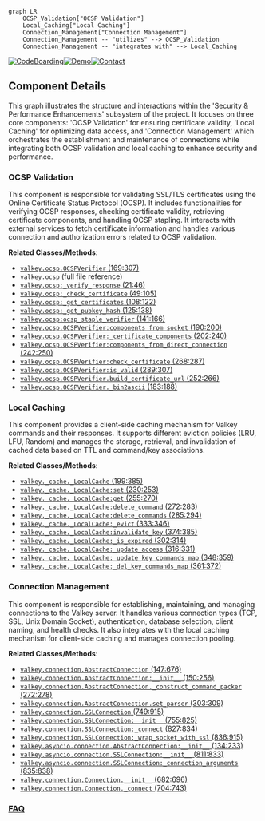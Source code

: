 ```mermaid
graph LR
    OCSP_Validation["OCSP Validation"]
    Local_Caching["Local Caching"]
    Connection_Management["Connection Management"]
    Connection_Management -- "utilizes" --> OCSP_Validation
    Connection_Management -- "integrates with" --> Local_Caching
```
[![CodeBoarding](https://img.shields.io/badge/Generated%20by-CodeBoarding-9cf?style=flat-square)](https://github.com/CodeBoarding/GeneratedOnBoardings)[![Demo](https://img.shields.io/badge/Try%20our-Demo-blue?style=flat-square)](https://www.codeboarding.org/demo)[![Contact](https://img.shields.io/badge/Contact%20us%20-%20contact@codeboarding.org-lightgrey?style=flat-square)](mailto:contact@codeboarding.org)

## Component Details

This graph illustrates the structure and interactions within the 'Security & Performance Enhancements' subsystem of the project. It focuses on three core components: 'OCSP Validation' for ensuring certificate validity, 'Local Caching' for optimizing data access, and 'Connection Management' which orchestrates the establishment and maintenance of connections while integrating both OCSP validation and local caching to enhance security and performance.

### OCSP Validation
This component is responsible for validating SSL/TLS certificates using the Online Certificate Status Protocol (OCSP). It includes functionalities for verifying OCSP responses, checking certificate validity, retrieving certificate components, and handling OCSP stapling. It interacts with external services to fetch certificate information and handles various connection and authorization errors related to OCSP validation.


**Related Classes/Methods**:

- <a href="https://github.com/valkey-io/valkey-py/blob/master/valkey/ocsp.py#L169-L307" target="_blank" rel="noopener noreferrer">`valkey.ocsp.OCSPVerifier` (169:307)</a>
- `valkey.ocsp` (full file reference)
- <a href="https://github.com/valkey-io/valkey-py/blob/master/valkey/ocsp.py#L21-L46" target="_blank" rel="noopener noreferrer">`valkey.ocsp:_verify_response` (21:46)</a>
- <a href="https://github.com/valkey-io/valkey-py/blob/master/valkey/ocsp.py#L49-L105" target="_blank" rel="noopener noreferrer">`valkey.ocsp:_check_certificate` (49:105)</a>
- <a href="https://github.com/valkey-io/valkey-py/blob/master/valkey/ocsp.py#L108-L122" target="_blank" rel="noopener noreferrer">`valkey.ocsp:_get_certificates` (108:122)</a>
- <a href="https://github.com/valkey-io/valkey-py/blob/master/valkey/ocsp.py#L125-L138" target="_blank" rel="noopener noreferrer">`valkey.ocsp:_get_pubkey_hash` (125:138)</a>
- <a href="https://github.com/valkey-io/valkey-py/blob/master/valkey/ocsp.py#L141-L166" target="_blank" rel="noopener noreferrer">`valkey.ocsp:ocsp_staple_verifier` (141:166)</a>
- <a href="https://github.com/valkey-io/valkey-py/blob/master/valkey/ocsp.py#L190-L200" target="_blank" rel="noopener noreferrer">`valkey.ocsp.OCSPVerifier:components_from_socket` (190:200)</a>
- <a href="https://github.com/valkey-io/valkey-py/blob/master/valkey/ocsp.py#L202-L240" target="_blank" rel="noopener noreferrer">`valkey.ocsp.OCSPVerifier:_certificate_components` (202:240)</a>
- <a href="https://github.com/valkey-io/valkey-py/blob/master/valkey/ocsp.py#L242-L250" target="_blank" rel="noopener noreferrer">`valkey.ocsp.OCSPVerifier:components_from_direct_connection` (242:250)</a>
- <a href="https://github.com/valkey-io/valkey-py/blob/master/valkey/ocsp.py#L268-L287" target="_blank" rel="noopener noreferrer">`valkey.ocsp.OCSPVerifier:check_certificate` (268:287)</a>
- <a href="https://github.com/valkey-io/valkey-py/blob/master/valkey/ocsp.py#L289-L307" target="_blank" rel="noopener noreferrer">`valkey.ocsp.OCSPVerifier:is_valid` (289:307)</a>
- <a href="https://github.com/valkey-io/valkey-py/blob/master/valkey/ocsp.py#L252-L266" target="_blank" rel="noopener noreferrer">`valkey.ocsp.OCSPVerifier.build_certificate_url` (252:266)</a>
- <a href="https://github.com/valkey-io/valkey-py/blob/master/valkey/ocsp.py#L183-L188" target="_blank" rel="noopener noreferrer">`valkey.ocsp.OCSPVerifier._bin2ascii` (183:188)</a>


### Local Caching
This component provides a client-side caching mechanism for Valkey commands and their responses. It supports different eviction policies (LRU, LFU, Random) and manages the storage, retrieval, and invalidation of cached data based on TTL and command/key associations.


**Related Classes/Methods**:

- <a href="https://github.com/valkey-io/valkey-py/blob/master/valkey/_cache.py#L199-L385" target="_blank" rel="noopener noreferrer">`valkey._cache._LocalCache` (199:385)</a>
- <a href="https://github.com/valkey-io/valkey-py/blob/master/valkey/_cache.py#L230-L253" target="_blank" rel="noopener noreferrer">`valkey._cache._LocalCache:set` (230:253)</a>
- <a href="https://github.com/valkey-io/valkey-py/blob/master/valkey/_cache.py#L255-L270" target="_blank" rel="noopener noreferrer">`valkey._cache._LocalCache:get` (255:270)</a>
- <a href="https://github.com/valkey-io/valkey-py/blob/master/valkey/_cache.py#L272-L283" target="_blank" rel="noopener noreferrer">`valkey._cache._LocalCache:delete_command` (272:283)</a>
- <a href="https://github.com/valkey-io/valkey-py/blob/master/valkey/_cache.py#L285-L294" target="_blank" rel="noopener noreferrer">`valkey._cache._LocalCache:delete_commands` (285:294)</a>
- <a href="https://github.com/valkey-io/valkey-py/blob/master/valkey/_cache.py#L333-L346" target="_blank" rel="noopener noreferrer">`valkey._cache._LocalCache:_evict` (333:346)</a>
- <a href="https://github.com/valkey-io/valkey-py/blob/master/valkey/_cache.py#L374-L385" target="_blank" rel="noopener noreferrer">`valkey._cache._LocalCache:invalidate_key` (374:385)</a>
- <a href="https://github.com/valkey-io/valkey-py/blob/master/valkey/_cache.py#L302-L314" target="_blank" rel="noopener noreferrer">`valkey._cache._LocalCache:_is_expired` (302:314)</a>
- <a href="https://github.com/valkey-io/valkey-py/blob/master/valkey/_cache.py#L316-L331" target="_blank" rel="noopener noreferrer">`valkey._cache._LocalCache:_update_access` (316:331)</a>
- <a href="https://github.com/valkey-io/valkey-py/blob/master/valkey/_cache.py#L348-L359" target="_blank" rel="noopener noreferrer">`valkey._cache._LocalCache:_update_key_commands_map` (348:359)</a>
- <a href="https://github.com/valkey-io/valkey-py/blob/master/valkey/_cache.py#L361-L372" target="_blank" rel="noopener noreferrer">`valkey._cache._LocalCache:_del_key_commands_map` (361:372)</a>


### Connection Management
This component is responsible for establishing, maintaining, and managing connections to the Valkey server. It handles various connection types (TCP, SSL, Unix Domain Socket), authentication, database selection, client naming, and health checks. It also integrates with the local caching mechanism for client-side caching and manages connection pooling.


**Related Classes/Methods**:

- <a href="https://github.com/valkey-io/valkey-py/blob/master/valkey/connection.py#L147-L676" target="_blank" rel="noopener noreferrer">`valkey.connection.AbstractConnection` (147:676)</a>
- <a href="https://github.com/valkey-io/valkey-py/blob/master/valkey/connection.py#L150-L256" target="_blank" rel="noopener noreferrer">`valkey.connection.AbstractConnection:__init__` (150:256)</a>
- <a href="https://github.com/valkey-io/valkey-py/blob/master/valkey/connection.py#L272-L278" target="_blank" rel="noopener noreferrer">`valkey.connection.AbstractConnection._construct_command_packer` (272:278)</a>
- <a href="https://github.com/valkey-io/valkey-py/blob/master/valkey/connection.py#L303-L309" target="_blank" rel="noopener noreferrer">`valkey.connection.AbstractConnection.set_parser` (303:309)</a>
- <a href="https://github.com/valkey-io/valkey-py/blob/master/valkey/connection.py#L749-L915" target="_blank" rel="noopener noreferrer">`valkey.connection.SSLConnection` (749:915)</a>
- <a href="https://github.com/valkey-io/valkey-py/blob/master/valkey/connection.py#L755-L825" target="_blank" rel="noopener noreferrer">`valkey.connection.SSLConnection:__init__` (755:825)</a>
- <a href="https://github.com/valkey-io/valkey-py/blob/master/valkey/connection.py#L827-L834" target="_blank" rel="noopener noreferrer">`valkey.connection.SSLConnection:_connect` (827:834)</a>
- <a href="https://github.com/valkey-io/valkey-py/blob/master/valkey/connection.py#L836-L915" target="_blank" rel="noopener noreferrer">`valkey.connection.SSLConnection:_wrap_socket_with_ssl` (836:915)</a>
- <a href="https://github.com/valkey-io/valkey-py/blob/master/valkey/asyncio/connection.py#L134-L233" target="_blank" rel="noopener noreferrer">`valkey.asyncio.connection.AbstractConnection:__init__` (134:233)</a>
- <a href="https://github.com/valkey-io/valkey-py/blob/master/valkey/asyncio/connection.py#L811-L833" target="_blank" rel="noopener noreferrer">`valkey.asyncio.connection.SSLConnection:__init__` (811:833)</a>
- <a href="https://github.com/valkey-io/valkey-py/blob/master/valkey/asyncio/connection.py#L835-L838" target="_blank" rel="noopener noreferrer">`valkey.asyncio.connection.SSLConnection:_connection_arguments` (835:838)</a>
- <a href="https://github.com/valkey-io/valkey-py/blob/master/valkey/connection.py#L682-L696" target="_blank" rel="noopener noreferrer">`valkey.connection.Connection.__init__` (682:696)</a>
- <a href="https://github.com/valkey-io/valkey-py/blob/master/valkey/connection.py#L704-L743" target="_blank" rel="noopener noreferrer">`valkey.connection.Connection._connect` (704:743)</a>




### [FAQ](https://github.com/CodeBoarding/GeneratedOnBoardings/tree/main?tab=readme-ov-file#faq)